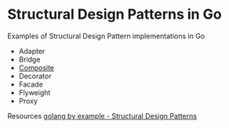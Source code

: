 # Structural Design Patterns in Go
Examples of Structural Design Pattern implementations in Go

* Adapter
* Bridge
* [Composite](https://github.com/zinuhe/golang-design-pattern/tree/main/structural/composite)
* Decorator
* Facade
* Flyweight
* Proxy

Resources
[golang by example - Structural Design Patterns](https://golangbyexample.com/all-design-patterns-golang/#Structural_Design_Patterns)
